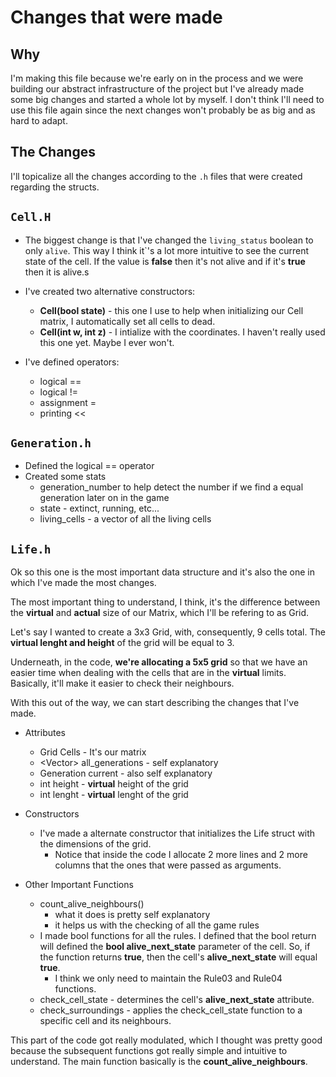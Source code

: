 # Changes that were made 

## Why
I'm making this file because we're early on in the process and we were building our abstract infrastructure of the project but I've already made some big changes and started a whole lot by myself. I don't think I'll need to use this file again since the next changes won't probably be as big and as hard to adapt.

## The Changes 

I'll topicalize all the changes according to the `.h` files that were created regarding the structs. 

## `Cell.H` 

* The biggest change is that I've changed the `living_status` boolean to only `alive`. This way I think it`'s a lot more intuitive to see the current state of the cell. If the value is **false** then it's not alive and if it's **true** then it is alive.s

* I've created two alternative constructors:
    * **Cell(bool state)** - this one I use to help when initializing our Cell matrix, I automatically set all cells to dead. 
    * **Cell(int w, int z)** - I intialize with the coordinates. I haven't really used this one yet. Maybe I ever won't.

* I've defined operators:
    * logical ==
    * logical !=
    * assignment = 
    * printing <<

## `Generation.h`

* Defined the logical == operator 
* Created some stats 
    * generation_number to help detect the number if we find a equal generation later on in the game 
    * state - extinct, running, etc...
    * living_cells - a vector of all the living cells


## `Life.h`

Ok so this one is the most important data structure and it's also the one in which I've made the most changes.

The most important thing to understand, I think, it's the difference between the **virtual** and **actual** size of our Matrix, which I'll be refering to as Grid.

Let's say I wanted to create a 3x3 Grid, with, consequently, 9 cells total. The **virtual lenght and height** of the grid will be equal to 3. 

Underneath, in the code, **we're allocating a 5x5 grid** so that we have an easier time when dealing with the cells that are in the **virtual** limits. Basically, it'll make it easier to check their neighbours.

With this out of the way, we can start describing the changes that I've made.

* Attributes

    * Grid Cells - It's our matrix
    * \<Vector> all_generations - self explanatory
    * Generation current - also self explanatory
    * int height - **virtual** height of the grid
    * int lenght - **virtual** lenght of the grid
* Constructors
    * I've made a alternate constructor that initializes the Life struct with the dimensions of the grid.
        * Notice that inside the code I allocate 2 more lines and 2 more columns that the ones that were passed as arguments.
* Other Important Functions

    * count_alive_neighbours()
        * what it does is pretty self explanatory 
        * it helps us with the checking of all the game rules
    * I made bool functions for all the rules. I defined that the bool return will defined the **bool alive_next_state** parameter of the cell. So, if the function returns **true**, then the cell's **alive_next_state** will equal **true**.
        * I think we only need to maintain the Rule03 and Rule04 functions.
    * check_cell_state - determines the cell's **alive_next_state** attribute.
    * check_surroundings - applies the check_cell_state function to a specific cell and its neighbours.

This part of the code got really modulated, which I thought was pretty good because the subsequent functions got really simple and intuitive to understand. The main function basically is the **count_alive_neighbours**.



